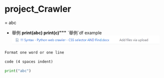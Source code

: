 # project_Crawler
= abc
- 舉例
**print(abc)
print(c)"""**
ˋ舉例ˋdf
    example
![image](https://github.com/kevinsky-chen/project_Crawler/blob/master/img/eg.png)
    
`Format one word or one line`

    code (4 spaces indent)

```python
print("abc")
```
